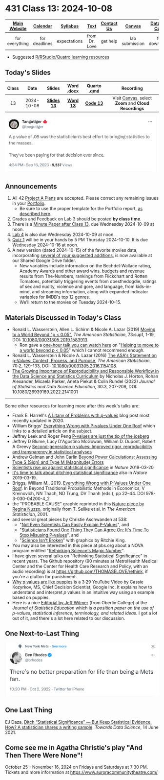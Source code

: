 # 431 Class 13: 2024-10-08

[Main Website](https://thomaselove.github.io/431-2024/) | [Calendar](https://thomaselove.github.io/431-2024/calendar.html) | [Syllabus](https://thomaselove.github.io/431-syllabus-2024/) | [Text](https://thomaselove.github.io/431-book/) | [Contact Us](https://thomaselove.github.io/431-2024/contact.html) | [Canvas](https://canvas.case.edu) | [Data and Code](https://github.com/THOMASELOVE/431-data)
:-----------: | :--------------: | :----------: | :---------: | :-------------: | :-----------: | :------------:
for everything | for deadlines | expectations | from Dr. Love | get help | lab submission | for downloads

- Suggested [R/RStudio/Quatro learning resources](https://thomaselove.github.io/431-2024/resources.html)

## Today's Slides

Class | Date | Slides | Word .docx | Quarto .qmd | Recording
:---: | :--------: | :------: | :------: | :------: | :-------------:
13 | 2024-10-08 | **[Slides 13](https://thomaselove.github.io/431-slides-2024/class13.html)** | **[Word 13](https://thomaselove.github.io/431-slides-2024/class13w.docx)** | **[Code 13](https://github.com/THOMASELOVE/431-slides-2024/blob/main/class13.qmd)** | Visit [Canvas](https://canvas.case.edu/), select **Zoom** and **Cloud Recordings**

![](tango_2023.png)

## Announcements

1. All 42 [Project A Plans](https://github.com/THOMASELOVE/431-classes-2024/blob/main/projectA/projectA_teams.md) are accepted. Please correct any remaining issues in your [Portfolio](https://thomaselove.github.io/431-projectA-2024/portfolio.html).
    - Be sure to use the proper template for the Portfolio report, [as described here](https://thomaselove.github.io/431-projectA-2024/examples.html).
2. Grades and Feedback on Lab 3 should be posted **by class time**.
3. There is a [Minute Paper after Class 13](https://bit.ly/431-2024-minute-13), due Wednesday 2024-10-09 at noon.
4. [Lab 4](https://github.com/THOMASELOVE/431-labs-2024/tree/main/lab4) is also due Wednesday 2024-10-09 at noon.
5. [Quiz 1](https://github.com/THOMASELOVE/431-quizzes-2024/blob/main/README.md) will be in your hands by 5 PM Thursday 2024-10-10. It is due Wednesday 2024-10-16 at noon.
6. A new version (dated 2024-10-15) of the favorite movies data, incorporating [several of your suggested additions](https://github.com/THOMASELOVE/431-classes-2024/tree/main/movies#breakout-session-2), is now available at our Shared Google Drive folder.
    - New variables include information on the Bechdel-Wallace rating, Academy Awards and other award wins, budgets and revenue results from The-Numbers, rankings from Flickchart and Rotten Tomatoes, potentially triggering events from doesthedogdie, ratings of sex and nudity, violence and gore, and language, from kids-in-mind, and streaming information, along with expanded indicator variables for IMDB's top 12 genres.
    - We'll return to the movies on Tuesday 2024-10-15.

## Materials Discussed in Today's Class

- Ronald L. Wasserstein, Allen L. Schirm & Nicole A. Lazar (2019) [Moving to a World Beyond "p < 0.05"](https://www.tandfonline.com/doi/full/10.1080/00031305.2019.1583913), *The American Statistician*, 73:sup1, 1-19, DOI: [10.1080/00031305.2019.1583913](https://doi.org/10.1080/00031305.2019.1583913). 
    - Ron gave a [one-hour talk you can watch here](https://t.co/GbQF01h4jU) on "[Helping to move to a world beyond p < 0.05](https://t.co/GbQF01h4jU)" which I cannot recommend enough.
- Ronald L. Wasserstein & Nicole A. Lazar (2016) [The ASA's Statement on p-Values: Context, Process, and Purpose](https://www.tandfonline.com/doi/full/10.1080/00031305.2016.1154108), *The American Statistician*, 70:2, 129-133, DOI:
[10.1080/00031305.2016.1154108](https://doi.org/10.1080/00031305.2016.1154108).
- [The Growing Importance of Reproducibility and Responsible Workflow in the Data Science and Statistics Curriculum](https://www.tandfonline.com/doi/full/10.1080/26939169.2022.2141001) by Nicholas J. Horton, Rohan Alexander, Micaela Parker, Aneta Piekut & Colin Rundel (2022) *Journal of Statistics and Data Science Education*, 30:3, 207-208, DOI: 10.1080/26939169.2022.2141001

---

Some other resources for learning more after this week's talks are:

- Frank E. Harrell's [A Litany of Problems with *p*-values](https://www.fharrell.com/post/pval-litany/) blog post most recently updated in 2020.
- William Briggs' [Everything Wrong with P-values Under One Roof](http://wmbriggs.com/post/26125/) which links to a detailed article on the subject.
- Jeffrey Leek and Roger Peng [P-values are just the tip of the iceberg](references/Leek_and_Peng_2015_Pvalues_Nature.pdf)
- Jeffrey D Blume, Lucy D'Agostino McGowan, William D. Dupont, Robert A Greevy [Second-generation p values: Improved rigor, reproducibility and transparency in statistical analyses](references/Blume_etal_2018_Second_Generation_P_Values.pdf)
- Andrew Gelman and John Carlin [Beyond Power Calculations: Assessing Type S (Sign) and Type M (Magnitude) Errors](references/Gelman_Carlin_2014_Beyond_Power_Calculations.pdf)
- [Scientists rise up against statistical significance](https://www.nature.com/articles/d41586-019-00857-9) in *Nature* 2019-03-20
- [It's time to talk about ditching statistical significance](https://www.nature.com/articles/d41586-019-00874-8) also in *Nature* 2019-03-19.
- Briggs, William M., 2019. [Everything Wrong with P-Values Under One Roof](http://wmbriggs.com/post/26125/). In Beyond Traditional Probabilistic Methods in Economics, V Kreinovich, NN Thach, ND Trung, DV Thanh (eds.), pp 22–44. DOI 978-3-030-04200-4_2
- the "PROBABLE CAUSE" graphic reprinted in this [Nature piece by Regina Nuzzo](https://www.nature.com/news/scientific-method-statistical-errors-1.14700), originally from T. Sellke et al. in *The American Statistician*, 2001.
- and several great pieces by Christie Aschwanden at 538:
    - "[Not Even Scientists Can Easily Explain P-Values](https://fivethirtyeight.com/features/not-even-scientists-can-easily-explain-p-values/)", and
    - "[Statisticians Found One Thing They Can Agree On: It's Time To Stop Misusing P-values](https://fivethirtyeight.com/features/statisticians-found-one-thing-they-can-agree-on-its-time-to-stop-misusing-p-values/)", and
    - "[Science Isn't Broken](https://fivethirtyeight.com/features/science-isnt-broken/#part1)" with graphics by Ritchie King.
- You may also be interested in this piece at pbs.org about a NOVA program entitled "[Rethinking Science's Magic Number](https://www.pbs.org/wgbh/nova/article/rethinking-sciences-magic-number/)".
- I have given several talks on "Rethinking Statistical Significance" in recent years. The Github repository (90 minutes at MetroHealth Medical Center and the Center for Health Care Research and Policy, with an audio recording) is at https://github.com/THOMASELOVE/rethink, if you're a glutton for punishment.
- [Why p values are like puppies](https://www.youtube.com/watch?v=9jW9G8MO4PQ) is a 3:29 YouTube Video by Cassie Kozyrkov, MS, Chief Decision Scientist, Google Inc. It explains how to understand and interpret *p* values in an intuitive way using an example based on puppies.
- Here is a nice [Editorial by Jeff Witmer](https://www.tandfonline.com/doi/full/10.1080/10691898.2019.1702415) (from Oberlin College) at the *Journal of Statistics Education* which is *a position paper on the use of p-values, statistical inference, terminology, and related ideas*. I got a lot out of it, and there's a lot here related to our discussion.

## One Next-to-Last Thing

![](https://github.com/THOMASELOVE/431-classes-2024/blob/main/class13/rhodes_2022-10-02.png)

## One Last Thing

EJ Daza, [Ditch “Statistical Significance” — But Keep Statistical Evidence. How? A statistician shares a writing sample](https://towardsdatascience.com/ditch-statistical-significance-8b6532c175cb). *Towards Data Science*, 14 June 2021.

## Come see me in Agatha Christie's play "And Then There Were None"!

October 25 - November 16, 2024 on Fridays and Saturdays at 7:30 PM. Tickets and more information at <https://www.auroracommunitytheatre.com/> 
